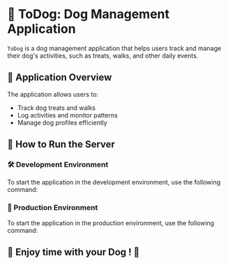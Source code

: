 # 🐶 ToDog: Dog Management Application

`ToDog` is a dog management application that helps users track and manage their dog's activities, such as treats, walks, and other daily events.

## 📖 Application Overview
The application allows users to:
- Track dog treats and walks
- Log activities and monitor patterns
- Manage dog profiles efficiently

## 🚀 How to Run the Server

### 🛠️ Development Environment
To start the application in the development environment, use the following command:

### 🏢 Production Environment
To start the application in the production environment, use the following command:

## 🐾 Enjoy time with your Dog ! 🐾